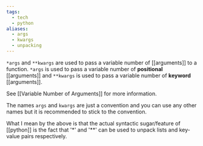 ```yaml
---
tags:
  - tech
  - python
aliases:
  - args
  - kwargs
  - unpacking
---
```

`*args` and `**kwargs` are used to pass a variable number of [[arguments]] to a function.
`*args` is used to pass a variable number of **positional** [[arguments]] and `**kwargs` is used to pass a variable number of **keyword** [[arguments]].

See [[Variable Number of Arguments]] for more information.

The names `args` and `kwargs` are just a convention and you can use any other names but it is recommended to stick to the convention.

What I mean by the above is that the actual syntactic sugar/feature of [[python]] is the fact that '\*' and '\*\*'  can be used to unpack lists and key-value pairs respectively.